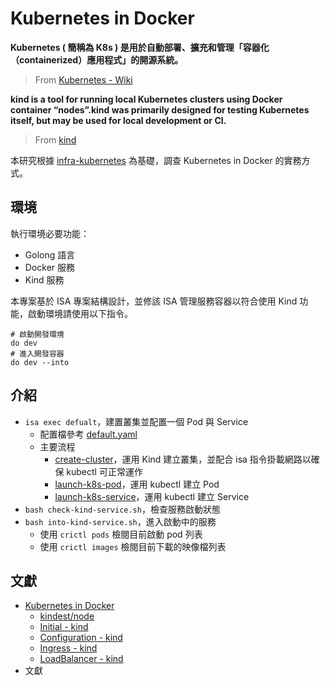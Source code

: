 # Kubernetes in Docker

**Kubernetes ( 簡稱為 K8s ) 是用於自動部署、擴充和管理「容器化（containerized）應用程式」的開源系統。**
> From [Kubernetes - Wiki](https://zh.wikipedia.org/zh-tw/Kubernetes)

**kind is a tool for running local Kubernetes clusters using Docker container “nodes”.kind was primarily designed for testing Kubernetes itself, but may be used for local development or CI.**
> From [kind](https://kind.sigs.k8s.io/)

本研究根據 [infra-kubernetes](https://github.com/eastmoon/infra-kubernetes) 為基礎，調查 Kubernetes in Docker 的實務方式。

## 環境

執行環境必要功能：

+ Golong 語言
+ Docker 服務
+ Kind 服務

本專案基於 ISA 專案結構設計，並修該 ISA 管理服務容器以符合使用 Kind 功能，啟動環境請使用以下指令。

```
# 啟動開發環境
do dev
# 進入開發容器
do dev --into
```

## 介紹

+ ```isa exec defualt```，建置叢集並配置一個 Pod 與 Service
    - 配置檔參考 [default.yaml](./app/configs/default.yaml)
    - 主要流程
        + [create-cluster](./app/configs/kube/creaate-cluster.sh)，運用 Kind 建立叢集，並配合 isa 指令掛載網路以確保 kubectl 可正常運作
        + [launch-k8s-pod](./app/configs/kube/launch-k8s-pod.sh)，運用 kubectl 建立 Pod
        + [launch-k8s-service](./app/configs/kube/launch-k8s-service.sh)，運用 kubectl 建立 Service
+ ```bash check-kind-service.sh```，檢查服務啟動狀態
+ ```bash into-kind-service.sh```，進入啟動中的服務
    - 使用 ```crictl pods``` 檢閱目前啟動 pod 列表
    - 使用 ```crictl images``` 檢閱目前下載的映像檔列表

## 文獻

+ [Kubernetes in Docker](https://kind.sigs.k8s.io/)
    - [kindest/node](https://hub.docker.com/r/kindest/node/)
    - [Initial - kind](https://kind.sigs.k8s.io/docs/design/initial/)
    - [Configuration - kind](https://kind.sigs.k8s.io/docs/user/configuration/)
    - [Ingress - kind](https://kind.sigs.k8s.io/docs/user/ingress/)
    - [LoadBalancer - kind](https://kind.sigs.k8s.io/docs/user/loadbalancer/)
+ 文獻

